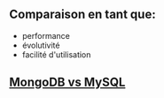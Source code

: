 ## Comparaison en tant que: 

  - performance
  - évolutivité
  - facilité d'utilisation
  
## [MongoDB vs MySQL](c1.maroun.me)
